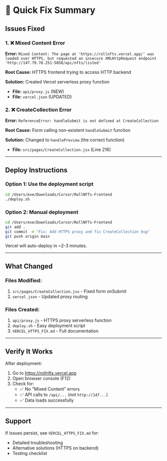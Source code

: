 # 🚀 Quick Fix Summary

## Issues Fixed

### 1. ❌ Mixed Content Error
**Error:** `Mixed Content: The page at 'https://rollnfts.vercel.app/' was loaded over HTTPS, but requested an insecure XMLHttpRequest endpoint 'http://147.79.78.251:5058/api/nfts/listed'`

**Root Cause:** HTTPS frontend trying to access HTTP backend

**Solution:** Created Vercel serverless proxy function
- **File:** `api/proxy.js` (NEW)
- **File:** `vercel.json` (UPDATED)

### 2. ❌ CreateCollection Error
**Error:** `ReferenceError: handleSubmit is not defined at CreateCollection`

**Root Cause:** Form calling non-existent `handleSubmit` function

**Solution:** Changed to `handlePreview` (the correct function)
- **File:** `src/pages/CreateCollection.jsx` (Line 216)

---

## Deploy Instructions

### Option 1: Use the deployment script
```bash
cd /Users/exe/Downloads/Cursor/RollNFTs-Frontend
./deploy.sh
```

### Option 2: Manual deployment
```bash
cd /Users/exe/Downloads/Cursor/RollNFTs-Frontend
git add .
git commit -m "Fix: Add HTTPS proxy and fix CreateCollection bug"
git push origin main
```

Vercel will auto-deploy in ~2-3 minutes.

---

## What Changed

### Files Modified:
1. `src/pages/CreateCollection.jsx` - Fixed form onSubmit
2. `vercel.json` - Updated proxy routing

### Files Created:
1. `api/proxy.js` - HTTPS proxy serverless function
2. `deploy.sh` - Easy deployment script
3. `VERCEL_HTTPS_FIX.md` - Full documentation

---

## Verify It Works

After deployment:
1. Go to https://rollnfts.vercel.app
2. Open browser console (F12)
3. Check for:
   - ✅ No "Mixed Content" errors
   - ✅ API calls to `/api/...` (not `http://147...`)
   - ✅ Data loads successfully

---

## Support

If issues persist, see `VERCEL_HTTPS_FIX.md` for:
- Detailed troubleshooting
- Alternative solutions (HTTPS on backend)
- Testing checklist


